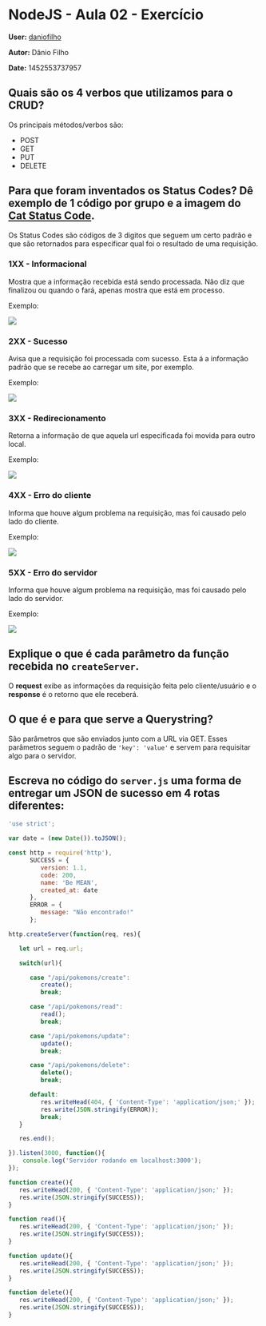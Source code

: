 # NodeJS - Aula 02 - Exercício
**User:** [daniofilho](https://github.com/daniofilho)

**Autor:** Dânio Filho

**Date:** 1452553737957

## Quais são os 4 verbos que utilizamos para o CRUD?

Os principais métodos/verbos são:

- POST
- GET
- PUT
- DELETE

## Para que foram inventados os Status Codes? Dê exemplo de 1 código por grupo e a imagem do [Cat Status Code](https://http.cat/).

Os Status Codes são códigos de 3 digitos que seguem um certo padrão e que são retornados para especificar qual foi o resultado de uma requisição.

### 1XX - Informacional ###

Mostra que a informação recebida está sendo processada. Não diz que finalizou ou quando o fará, apenas mostra que está em processo.

Exemplo:

![](https://http.cat/101)

### 2XX - Sucesso ###

Avisa que a requisição foi processada com sucesso. Esta á a informação padrão que se recebe ao carregar um site, por exemplo.

Exemplo:

![](https://http.cat/202)

### 3XX - Redirecionamento ###

Retorna a informação de que aquela url especificada foi movida para outro local.

Exemplo:

![](https://http.cat/301)

### 4XX - Erro do cliente ###

Informa que houve algum problema na requisição, mas foi causado pelo lado do cliente.

Exemplo:

![](https://http.cat/404)

### 5XX - Erro do servidor ###

Informa que houve algum problema na requisição, mas foi causado pelo lado do servidor.

Exemplo:

![](https://http.cat/509)


## Explique o que é cada parâmetro da função recebida no `createServer`.

O **request** exibe as informações da requisição feita pelo cliente/usuário e o **response** é o retorno que ele receberá.


## O que é e para que serve a Querystring?

São parâmetros que são enviados junto com a URL via GET. Esses parâmetros seguem o padrão de `'key': 'value'` e servem para requisitar algo para o servidor.

## Escreva no código do `server.js` uma forma de entregar um JSON de sucesso em 4 rotas diferentes:

~~~ js
'use strict';

var date = (new Date()).toJSON();

const http = require('http'),
      SUCCESS = {
         version: 1.1,
         code: 200,
         name: 'Be MEAN',
         created_at: date
      },
      ERROR = {
         message: "Não encontrado!"
      };

http.createServer(function(req, res){

   let url = req.url;

   switch(url){

      case "/api/pokemons/create":
         create();
         break;

      case "/api/pokemons/read":
         read();
         break;

      case "/api/pokemons/update":
         update();
         break;

      case "/api/pokemons/delete":
         delete();
         break;

      default:
         res.writeHead(404, { 'Content-Type': 'application/json;' });
         res.write(JSON.stringify(ERROR));
         break;
   }

   res.end();

}).listen(3000, function(){
    console.log('Servidor rodando em localhost:3000');
});

function create(){
   res.writeHead(200, { 'Content-Type': 'application/json;' });
   res.write(JSON.stringify(SUCCESS));
}

function read(){
   res.writeHead(200, { 'Content-Type': 'application/json;' });
   res.write(JSON.stringify(SUCCESS));
}

function update(){
   res.writeHead(200, { 'Content-Type': 'application/json;' });
   res.write(JSON.stringify(SUCCESS));
}

function delete(){
   res.writeHead(200, { 'Content-Type': 'application/json;' });
   res.write(JSON.stringify(SUCCESS));
}

~~~
